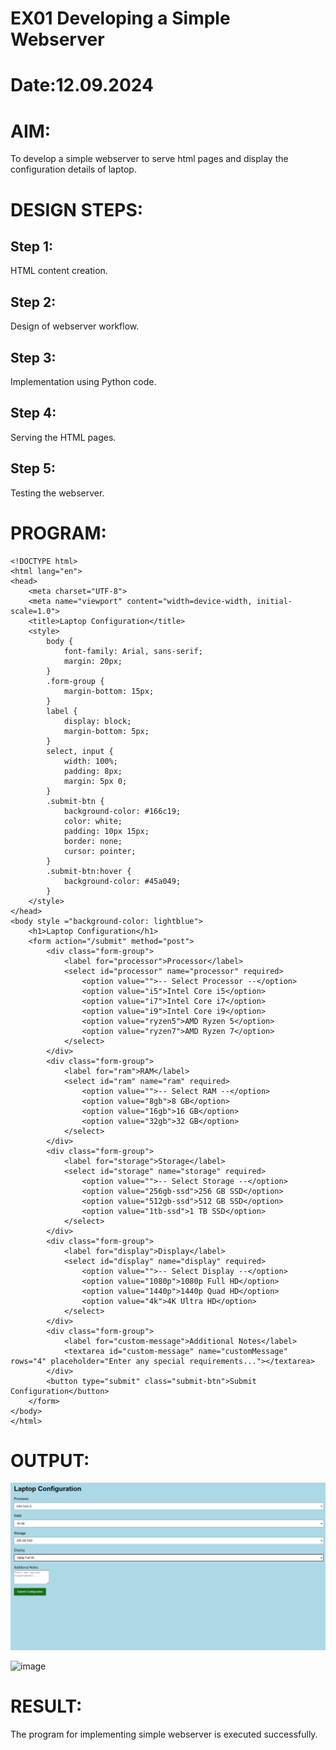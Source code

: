 # EX01 Developing a Simple Webserver

# Date:12.09.2024
# AIM:
To develop a simple webserver to serve html pages and display the configuration details of laptop.

# DESIGN STEPS:
## Step 1:
HTML content creation.

## Step 2:
Design of webserver workflow.

## Step 3:
Implementation using Python code.

## Step 4:
Serving the HTML pages.

## Step 5:
Testing the webserver.

# PROGRAM:
```
<!DOCTYPE html>
<html lang="en">
<head>
    <meta charset="UTF-8">
    <meta name="viewport" content="width=device-width, initial-scale=1.0">
    <title>Laptop Configuration</title>
    <style>
        body {
            font-family: Arial, sans-serif;
            margin: 20px;
        }
        .form-group {
            margin-bottom: 15px;
        }
        label {
            display: block;
            margin-bottom: 5px;
        }
        select, input {
            width: 100%;
            padding: 8px;
            margin: 5px 0;
        }
        .submit-btn {
            background-color: #166c19;
            color: white;
            padding: 10px 15px;
            border: none;
            cursor: pointer;
        }
        .submit-btn:hover {
            background-color: #45a049;
        }
    </style>
</head>
<body style ="background-color: lightblue">
    <h1>Laptop Configuration</h1>
    <form action="/submit" method="post">
        <div class="form-group">
            <label for="processor">Processor</label>
            <select id="processor" name="processor" required>
                <option value="">-- Select Processor --</option>
                <option value="i5">Intel Core i5</option>
                <option value="i7">Intel Core i7</option>
                <option value="i9">Intel Core i9</option>
                <option value="ryzen5">AMD Ryzen 5</option>
                <option value="ryzen7">AMD Ryzen 7</option>
            </select>
        </div>
        <div class="form-group">
            <label for="ram">RAM</label>
            <select id="ram" name="ram" required>
                <option value="">-- Select RAM --</option>
                <option value="8gb">8 GB</option>
                <option value="16gb">16 GB</option>
                <option value="32gb">32 GB</option>
            </select>
        </div>
        <div class="form-group">
            <label for="storage">Storage</label>
            <select id="storage" name="storage" required>
                <option value="">-- Select Storage --</option>
                <option value="256gb-ssd">256 GB SSD</option>
                <option value="512gb-ssd">512 GB SSD</option>
                <option value="1tb-ssd">1 TB SSD</option>
            </select>
        </div>
        <div class="form-group">
            <label for="display">Display</label>
            <select id="display" name="display" required>
                <option value="">-- Select Display --</option>
                <option value="1080p">1080p Full HD</option>
                <option value="1440p">1440p Quad HD</option>
                <option value="4k">4K Ultra HD</option>
            </select>
        </div>
        <div class="form-group">
            <label for="custom-message">Additional Notes</label>
            <textarea id="custom-message" name="customMessage" rows="4" placeholder="Enter any special requirements..."></textarea>
        </div>
        <button type="submit" class="submit-btn">Submit Configuration</button>
    </form>
</body>
</html>
```

# OUTPUT:

![alt text](<simpl web server.png>)

![image](https://github.com/user-attachments/assets/553c9579-58d8-4189-b3df-b1f31c874fb9)


# RESULT:
The program for implementing simple webserver is executed successfully.
